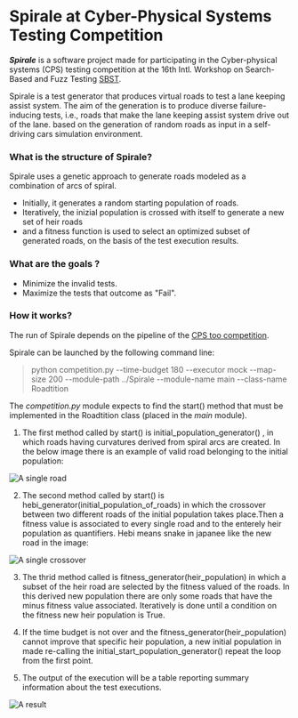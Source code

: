 # Spirale at Cyber-Physical Systems Testing Competition

**_Spirale_** is a software project made for participating in the Cyber-physical systems (CPS) testing competition at the 16th Intl. Workshop on Search-Based and Fuzz Testing [SBST](https://sbst21.github.io/tools/).

Spirale is a test generator that produces virtual roads to test a lane keeping assist system. The aim of the generation is to produce diverse failure-inducing tests, i.e., roads that make the lane keeping assist system drive out of the lane. based on the generation of random roads as input in a self-driving cars simulation environment.

### What is the structure of Spirale?

Spirale uses a genetic approach to generate roads modeled as a combination of arcs of spiral. 
- Initially, it generates a random starting population of roads.
- Iteratively, the inizial population is crossed with itself to generate a new set of heir roads
- and a fitness function is used to select an optimized subset of generated roads, on the basis of the test execution results. 

### What are the goals ?
- Minimize the invalid tests. 
- Maximize the tests that outcome as "Fail". 

### How it works?
The run of Spirale depends on the pipeline of the [CPS too competition](https://github.com/sbft-cps-tool-competition/cps-tool-competition).

Spirale can be launched by the following command line: 

> python competition.py --time-budget 180 --executor mock --map-size 200 --module-path ../Spirale --module-name main --class-name Roadtition

The _competition.py_ module expects to find the start() method that must be implemented in the Roadtition class (placed in the _main_ module).

1) The first method called by start() is initial_population_generator() , in which roads having curvatures derived from spiral arcs are created.
 In the below image there is an example of  valid road belonging to the initial population:

![A single road](https://user-images.githubusercontent.com/108838837/211591654-c62199c8-abfb-4670-a79e-a2e403217710.png)

2) The second method called by start() is hebi_generator(initial_population_of_roads) in which the crossover between two different roads of the initial population takes place.Then a fitness value is associated to every single road and to the enterely heir population as quantifiers. Hebi means snake in japanee like the new road in the image:

![A single crossover](https://user-images.githubusercontent.com/108838837/211593200-c45bdaf3-5112-4f08-98e7-a58d4e1c5206.png)

3) The thrid method called is fitness_generator(heir_population) in which a subset of the heir road are selected by the fitness valued of the roads. In this derived new population there are only some roads that have the minus fitness value associated. Iteratively is done until a condition on the fitness new heir population is True.

4) If the time budget is not over and the fitness_generator(heir_population) cannot improve that specific heir population, a new initial population in made re-calling the initial_start_population_generator() repeat the loop from the first point.
   
5) The output of the execution will be a table reporting summary information about the test executions.

![A result](https://user-images.githubusercontent.com/108838837/211600193-dad3c582-94fa-478a-a4f1-b460c5ddb0ca.png)


